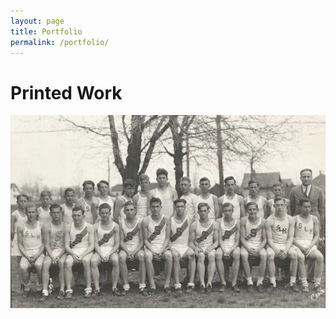 ```yaml
---
layout: page
title: Portfolio
permalink: /portfolio/
---
```

# Printed Work

![Image](_site/assets/image/3503.jpeg)